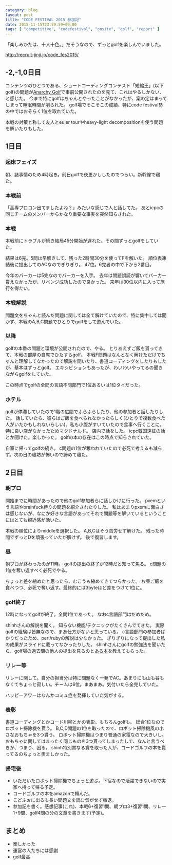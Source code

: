 ```yaml
---
category: blog
layout: post
title: "CODE FESTIVAL 2015 参加記"
date: 2015-11-15T23:59:59+09:00
tags: [ "competitive", "codefestival", "onsite", "golf", "report" ]
---
```



「楽しみかたは、十人十色。」だそうなので、ずっとgolfを楽しんでいました。

<!-- more -->

<http://recruit-jinji.jp/code_fes2015/>

## -2,-1,0日目

コンテンツのひとつである、ショートコーディングコンテスト「短縮王」(以下golf)の問題が[Anarchy Golf](http://golf.shinh.org/)で事前公開されたのを見て、これはやるしかない、と感じた。
今まで特にgolfはちゃんとやったことがなかったが、案の定はまってしまって睡眠時間が削られた。
golf場でそこそこの成績、特にcode festival勢の中ではおそらく1位を取れていた。

本戦の対策と称して友人とeuler tourやheavy-light decompositionを使う問題を解いたりもした。

## 1日目

### 起床フェイズ

朝、諸事情のため4時起き。前日golfで夜更かししたのでつらい。新幹線で寝た。

### 本戦前

「高専プロコン出てましたよね？」みたいな感じで人と話してた。
あとicpcの同じチームのメンバーからかなり重要な事実を突然知らされた。

### 本戦

本戦前にトラブルが続き結局45分開始が遅れた。その間ずっとgolfをしていた。

結果は6完。5問は早解きして、残った2時間30分を使ってFを解いた。
順位表凍結後に提出してのACなのでぎりぎり。
47位。6完者の中で下から2番目。

今年のパーカーは5完なのでパーカーを入手。
去年は問題誤読が響いてパーカー貰えなかったが、リベンジ成功したので良かった。
来年は30位以内に入って旅行を得たい。

### 本戦解説

問題文をちゃんと読んだ問題に関しては全て解けていたので、特に集中しては聞かず、本戦のA,B,C問題でひとりでgolfをして遊んでいた。

### 以降

golfの本番の問題と環境が公開されたので、やる。
とりあえずご飯を貰ってきて、本戦の部屋の自席でひたすらgolf。
本戦F問題はなんとなく解けただけでちゃんと理解してなかったので解説を聞いたり、書道コーディングをしたりもしたが、基本はずっとgolf。
エキシビションもあったが、わいわいやってるの聞きながらgolfをしていた。

この時点でgolfの全問の言語不問部門で1位あるいは1位タイだった。

### ホテル

golfが停滞していたので1階の広間でふらふらしたり、他の参加者と話したりした。
話していたら、彼らはご飯を食べられなかったらしく(ひとりで複数食べた人がいたかもしれないらしい)、私も小腹がすいていたので食事へ行くことに。
特に良い店がなかったためマクドナルド。
店内で話をした。
icpc韓国遠征の話とか聞けた。楽しかった。
golfの本の存在はこの時点で知らされていた。

自室に帰ってgolfの続き。
c問題の1位が奪われていたので必死で考えるも減らず。次の日の寝坊が怖いので諦めて寝た。

## 2日目

### 朝プロ

開始までに時間があったので他のgolf参加者らに話しかけに行った。
pxemという言語やbrainfuck縛りの問題を紹介されたりした。
私はあまりpxemに面白さは感じないが、なにか好きな言語があってそれで問題等を解いているということにはとても親近感が湧いた。

本戦の順位によりmiddleを選択した。
A,B,Cはそう苦労せず解けた。
残った時間でずっとDを頑張っていたが解けず。
後で復習します。

### 昼

朝プロが終わったのが11時。
golfの提出の終了が12時だと知って焦る。
c問題の1位を奪い返すべく必死でやる。

ちょっと差を縮めたと思ったら、むこうも縮めてきてつらかった。
お昼ご飯を食べつつ、必死で奪い返す。最終的には3byteほど差をつけて1位に。

### golf終了

12時になってgolfが終了。全問1位であった。
なおc言語部門はだめだめ。

shinhさんの解説を聞く。
知らない機能/テクニックがたくさんでてきた。
実際golfの経験は皆無なので、まあ仕方がないと思っている。
c言語部門の参加者ばかりだったため、perl/rubyの解説は少なかった。
ぎりぎりになって提出した私の成果がスライドに載ってなかったりした。
shinhさんにgolfの勉強法を聞いたら、golf場の過去問の他人の提出を見るのと[ある本](http://www.amazon.co.jp/dp/4839925232)を教えてもらった。

### リレー等

リレーに関して。自分の担当分は特に問題なく一発でAC。あまりにも山も谷もなくてちょっと寂しい。チームは6位。まあまあ。気付いたら全完していた。

ハッピーアワーはなんかコミュ症を発揮していた気がする。

### 表彰

書道コーディングとかコード川柳とかの表彰。もちろんgolfも。
総合1位なのでロボット掃除機を貰う。
B,C,D問題の1位を取ったので、ロボット掃除機風の小さなおもちゃを3つ貰う。
ロボット掃除機はつまり普通の家電なので大きいし、おもちゃに関してはまったく同じものを3つ貰ってしまったしで、なんと言うべきか、つまり、困る。
shinh特別賞なる賞を取った人が、コードゴルフの本を貰ってるのちょっと羨ましかった。

### 帰宅後

-   いただいたロボット掃除機でちょっと遊ぶ。下宿なので活躍できないので実家へ持って帰る予定。
-   コードゴルフの本をamazonで頼んだ。
-   こどふぉに出るも長い問題文を読む気がせず撤退。
-   参加記を書く。感想記事(これ)、本戦6+復習1問、朝プロ3+復習1問、リレー1+9問、golf4問の分の文章を書きます(予定)。

## まとめ

-   楽しかった
-   運営の人たちには感謝
-   golf最高
